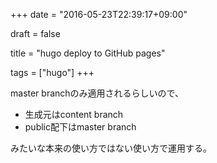 +++
date = "2016-05-23T22:39:17+09:00"

draft = false

title = "hugo deploy to GitHub pages"

tags = ["hugo"]
+++

master branchのみ適用されるらしいので、

- 生成元はcontent branch
- public配下はmaster branch

みたいな本来の使い方ではない使い方で運用する。
